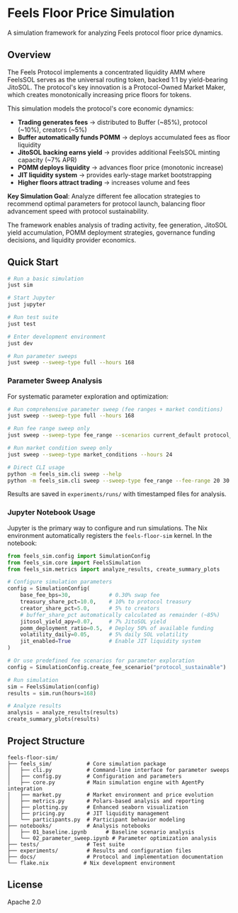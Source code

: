 # Feels Floor Price Simulation

A simulation framework for analyzing Feels protocol floor price dynamics.

## Overview

The Feels Protocol implements a concentrated liquidity AMM where FeelsSOL serves as the universal routing token, backed 1:1 by yield-bearing JitoSOL. The protocol's key innovation is a Protocol-Owned Market Maker, which creates monotonically increasing price floors for tokens.

This simulation models the protocol's core economic dynamics:
- **Trading generates fees** → distributed to Buffer (~85%), protocol (~10%), creators (~5%)
- **Buffer automatically funds POMM** → deploys accumulated fees as floor liquidity
- **JitoSOL backing earns yield** → provides additional FeelsSOL minting capacity (~7% APR)
- **POMM deploys liquidity** → advances floor price (monotonic increase)
- **JIT liquidity system** → provides early-stage market bootstrapping
- **Higher floors attract trading** → increases volume and fees

**Key Simulation Goal**: Analyze different fee allocation strategies to recommend optimal parameters for protocol launch, balancing floor advancement speed with protocol sustainability.

The framework enables analysis of trading activity, fee generation, JitoSOL yield accumulation, POMM deployment strategies, governance funding decisions, and liquidity provider economics.

## Quick Start

```bash
# Run a basic simulation
just sim

# Start Jupyter
just jupyter

# Run test suite
just test

# Enter development environment
just dev

# Run parameter sweeps
just sweep --sweep-type full --hours 168
```

### Parameter Sweep Analysis

For systematic parameter exploration and optimization:

```bash
# Run comprehensive parameter sweep (fee ranges + market conditions)
just sweep --sweep-type full --hours 168

# Run fee range sweep only
just sweep --sweep-type fee_range --scenarios current_default protocol_sustainable

# Run market condition sweep only  
just sweep --sweep-type market_conditions --hours 24

# Direct CLI usage
python -m feels_sim.cli sweep --help
python -m feels_sim.cli sweep --sweep-type fee_range --fee-range 20 30 40 50
```

Results are saved in `experiments/runs/` with timestamped files for analysis.

### Jupyter Notebook Usage

Jupyter is the primary way to configure and run simulations. The Nix environment automatically registers the `feels-floor-sim` kernel. In the notebook:

```python
from feels_sim.config import SimulationConfig
from feels_sim.core import FeelsSimulation
from feels_sim.metrics import analyze_results, create_summary_plots

# Configure simulation parameters
config = SimulationConfig(
    base_fee_bps=30,            # 0.30% swap fee
    treasury_share_pct=10.0,    # 10% to protocol treasury
    creator_share_pct=5.0,      # 5% to creators
    # buffer_share_pct automatically calculated as remainder (~85%)
    jitosol_yield_apy=0.07,     # 7% JitoSOL yield
    pomm_deployment_ratio=0.5,  # Deploy 50% of available funding
    volatility_daily=0.05,      # 5% daily SOL volatility
    jit_enabled=True            # Enable JIT liquidity system
)

# Or use predefined fee scenarios for parameter exploration
config = SimulationConfig.create_fee_scenario("protocol_sustainable")

# Run simulation
sim = FeelsSimulation(config)
results = sim.run(hours=168)

# Analyze results
analysis = analyze_results(results)
create_summary_plots(results)
```

## Project Structure

```
feels-floor-sim/
├── feels_sim/           # Core simulation package
│   ├── cli.py           # Command-line interface for parameter sweeps
│   ├── config.py        # Configuration and parameters
│   ├── core.py          # Main simulation engine with AgentPy integration
│   ├── market.py        # Market environment and price evolution
│   ├── metrics.py       # Polars-based analysis and reporting
│   ├── plotting.py      # Enhanced seaborn visualization
│   ├── pricing.py       # JIT liquidity management
│   └── participants.py  # Participant behavior modeling
├── notebooks/           # Analysis notebooks
│   ├── 01_baseline.ipynb      # Baseline scenario analysis
│   └── 02_parameter_sweep.ipynb # Parameter optimization analysis
├── tests/               # Test suite
├── experiments/         # Results and configuration files
├── docs/                # Protocol and implementation documentation
└── flake.nix           # Nix development environment
```

## License

Apache 2.0
